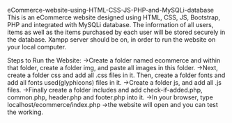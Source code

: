 eCommerce-website-using-HTML-CSS-JS-PHP-and-MySQLi-database
This is an eCommerce website designed using HTML, CSS, JS, Bootstrap, PHP and integrated with MySQLi database. The information of all users, items as well as the items purchased by each user will be stored securely in the database. 
Xampp server should be on, in order to run the website on your local computer.

Steps to Run the Website:
->Create a folder named ecommerce and within that folder, create a folder img, and paste all images in this folder.
->Next, create a folder css and add all .css files in it. Then, create a folder fonts and add all fonts used(glyphicons) files in it.
->Create a folder js, and add all .js files.
->Finally create a folder includes and add check-if-added.php, common.php, header.php and footer.php into it.
->In your browser, type localhost/ecommerce/index.php
->the website will open and you can test the working.
